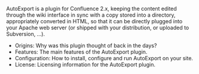 AutoExport is a plugin for Confluence 2.x, keeping the content edited through the wiki interface in sync with a copy stored into a directory, appropriately converted in HTML, so that it can be directly plugged into your Apache web server (or shipped with your distribution, or uploaded to Subversion, ...).

  * Origins: Why was this plugin thought of back in the days?
  * Features: The main features of the AutoExport plugin.
  * Configuration: How to install, configure and run AutoExport on your site.
  * License: Licensing information for the AutoExport plugin.